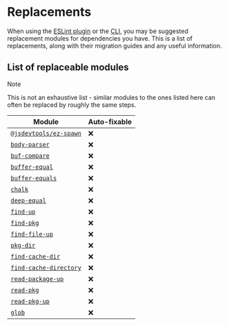 # Replacements

When using the [ESLint plugin](https://github.com/es-tooling/eslint-plugin-depend) or the [CLI](https://github.com/e18e/cli), you may be suggested replacement modules for dependencies you have. This is a list of replacements, along with their migration guides and any useful information.

## List of replaceable modules

> [!NOTE]
> This is not an exhaustive list - similar modules to the ones listed here can often be replaced by roughly the same steps.

| Module | Auto-fixable |
| -- | -- |
| [`@jsdevtools/ez-spawn`](./replacement-guides/ez-spawn.md) | :x: |
| [`body-parser`](./replacement-guides/body-parser.md) | :x: |
| [`buf-compare`](./replacement-guides/buf-compare.md) | :x: |
| [`buffer-equal`](./replacement-guides/buffer-equal.md) | :x: |
| [`buffer-equals`](./replacement-guides/buffer-equals.md) | :x: |
| [`chalk`](./replacement-guides/chalk.md) | :x: |
| [`deep-equal`](./replacement-guides/deep-equal.md) | :x: |
| [`find-up`](./replacement-guides/find-up.md) | :x: |
| [`find-pkg`](./replacement-guides/find-pkg.md) | :x: |
| [`find-file-up`](./replacement-guides/find-file-up.md) | :x: |
| [`pkg-dir`](./replacement-guides/pkg-dir.md) | :x: |
| [`find-cache-dir`](./replacement-guides/find-cache-dir.md) | :x: |
| [`find-cache-directory`](./replacement-guides/find-cache-directory.md) | :x: |
| [`read-package-up`](./replacement-guides/read-package-up.md) | :x: |
| [`read-pkg`](./replacement-guides/read-pkg.md) | :x: |
| [`read-pkg-up`](./replacement-guides/read-pkg-up.md) | :x: |
| [`glob`](./replacement-guides/glob.md) | :x: |

